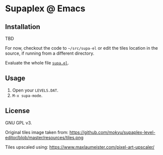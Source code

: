 # Supaplex @ Emacs

## Installation

TBD

For now, checkout the code to `~/src/supa-el` or edit the tiles location in
the source, if running from a different directory.

Evaluate the whole file [`supa.el`](supa.el).

## Usage

1. Open your `LEVELS.DAT`.
2. `M-x supa-mode`.

## License

GNU GPL v3.

Original tiles image taken from:
https://github.com/mokyu/supaplex-level-editor/blob/master/resources/tiles.png

Tiles upscaled using: https://www.maxlaumeister.com/pixel-art-upscaler/

